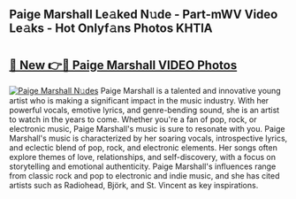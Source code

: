## Paige Marshall Le𝚊ked N𝚞de - Part-mWV Video Le𝚊ks - Hot Onlyf𝚊ns Photos KHTlA

# <h2><a href="http://ab72126.deff.icu/?id=Paige+Marshall">🔗 New 👉🔴 Paige Marshall VIDEO Photos</a></h2>

[![Paige Marshall N𝚞des](https://i.imgur.com/rIISA9y.gif)](http://ab72126.deff.icu/?id=Paige+Marshall)
Paige Marshall is a talented and innovative young artist who is making a significant impact in the music industry. With her powerful vocals, emotive lyrics, and genre-bending sound, she is an artist to watch in the years to come. Whether you're a fan of pop, rock, or electronic music, Paige Marshall's music is sure to resonate with you. Paige Marshall's music is characterized by her soaring vocals, introspective lyrics, and eclectic blend of pop, rock, and electronic elements. Her songs often explore themes of love, relationships, and self-discovery, with a focus on storytelling and emotional authenticity. Paige Marshall's influences range from classic rock and pop to electronic and indie music, and she has cited artists such as Radiohead, Björk, and St. Vincent as key inspirations.
